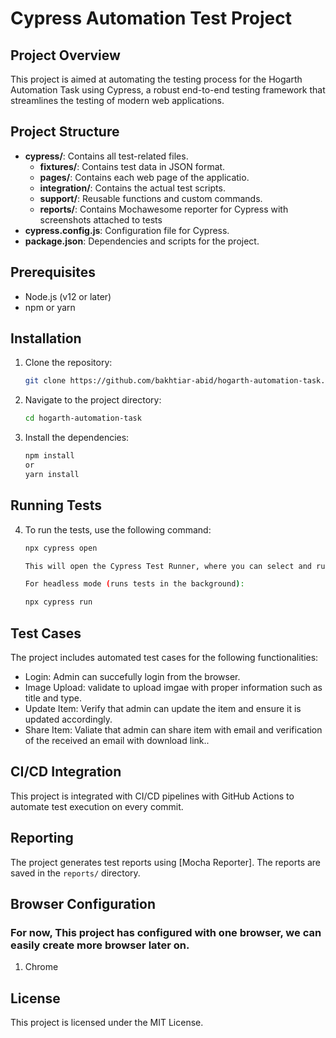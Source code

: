 # Cypress Automation Test Project

## Project Overview
This project is aimed at automating the testing process for the Hogarth Automation Task using Cypress, a robust end-to-end testing framework that streamlines the testing of modern web applications.

## Project Structure
- **cypress/**: Contains all test-related files.
    - **fixtures/**: Contains test data in JSON format.
    - **pages/**: Contains each web page of the applicatio.
    - **integration/**: Contains the actual test scripts.
    - **support/**: Reusable functions and custom commands.
    - **reports/**: Contains Mochawesome reporter for Cypress with screenshots attached to tests
- **cypress.config.js**: Configuration file for Cypress.
- **package.json**: Dependencies and scripts for the project.

## Prerequisites
- Node.js (v12 or later)
- npm or yarn

## Installation
1. Clone the repository:
   ```bash
   git clone https://github.com/bakhtiar-abid/hogarth-automation-task.git

2. Navigate to the project directory:
   ```bash
   cd hogarth-automation-task

3. Install the dependencies:
   ```bash
   npm install
   or
   yarn install

## Running Tests

4. To run the tests, use the following command:
   ```bash
   npx cypress open

   This will open the Cypress Test Runner, where you can select and run your tests.

   For headless mode (runs tests in the background):
   
   npx cypress run

## Test Cases
The project includes automated test cases for the following functionalities:


- Login: Admin can succefully login from the browser.
- Image Upload: validate to upload imgae with proper information such as title and type.
- Update Item: Verify that admin can update the item and ensure it is updated accordingly.
- Share Item: Valiate that admin can share item with email and verification of the received an email with download link..

## CI/CD Integration
This project is integrated with CI/CD pipelines with GitHub Actions to automate test execution on every commit.


## Reporting
The project generates test reports using [Mocha Reporter]. The reports are saved in the `reports/` directory.

## Browser Configuration

### For now, This project has configured with one browser, we can easily create more browser later on.

1. Chrome


## License
This project is licensed under the MIT License.
